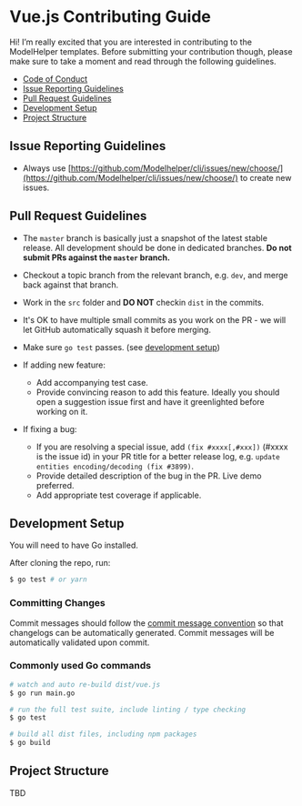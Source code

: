 # Vue.js Contributing Guide

Hi! I’m really excited that you are interested in contributing to the ModelHelper templates. Before submitting your contribution though, please make sure to take a moment and read through the following guidelines.

- [Code of Conduct](https://github.com/modelhelper/cli/blob/dev/.github/CODE_OF_CONDUCT.md)
- [Issue Reporting Guidelines](#issue-reporting-guidelines)
- [Pull Request Guidelines](#pull-request-guidelines)
- [Development Setup](#development-setup)
- [Project Structure](#project-structure)

## Issue Reporting Guidelines

- Always use [https://github.com/Modelhelper/cli/issues/new/choose/](https://github.com/Modelhelper/cli/issues/new/choose/) to create new issues.

## Pull Request Guidelines

- The `master` branch is basically just a snapshot of the latest stable release. All development should be done in dedicated branches. **Do not submit PRs against the `master` branch.**

- Checkout a topic branch from the relevant branch, e.g. `dev`, and merge back against that branch.

- Work in the `src` folder and **DO NOT** checkin `dist` in the commits.

- It's OK to have multiple small commits as you work on the PR - we will let GitHub automatically squash it before merging.

- Make sure `go test` passes. (see [development setup](#development-setup))

- If adding new feature:
  - Add accompanying test case.
  - Provide convincing reason to add this feature. Ideally you should open a suggestion issue first and have it greenlighted before working on it.

- If fixing a bug:
  - If you are resolving a special issue, add `(fix #xxxx[,#xxx])` (#xxxx is the issue id) in your PR title for a better release log, e.g. `update entities encoding/decoding (fix #3899)`.
  - Provide detailed description of the bug in the PR. Live demo preferred.
  - Add appropriate test coverage if applicable.

## Development Setup

You will need to have Go installed.

After cloning the repo, run:

``` bash
$ go test # or yarn
```

### Committing Changes

Commit messages should follow the [commit message convention](./COMMIT_CONVENTION.md) so that changelogs can be automatically generated. Commit messages will be automatically validated upon commit. 

### Commonly used Go commands

``` bash
# watch and auto re-build dist/vue.js
$ go run main.go

# run the full test suite, include linting / type checking
$ go test

# build all dist files, including npm packages
$ go build
```


## Project Structure

TBD
